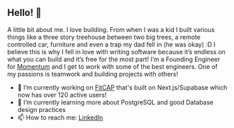 ## Hello! 👋

A little bit about me. I love building. From when I was a kid I built various things like a three story treehouse between two big trees, a remote controlled car, furniture and even a trap my dad fell in (he was okay) :D I believe this is why I fell in love with writing software because it’s endless on what you can build and it’s free for the most part! I’m a Founding Engineer for [Momentum](https://www.momentum.io/) and I get to work with some of the best engineers. One of my passions is teamwork and building projects with others! 

- 🔭 I’m currently working on [FitCAP](https://www.fitcap.io) that's built on Next.js/Supabase which now has over 120 active users!
- 🌱 I’m currently learning more about PostgreSQL and good Database design practices
- 📫 How to reach me: [LinkedIn](https://www.linkedin.com/in/silas-huereca-135b9b163/)
